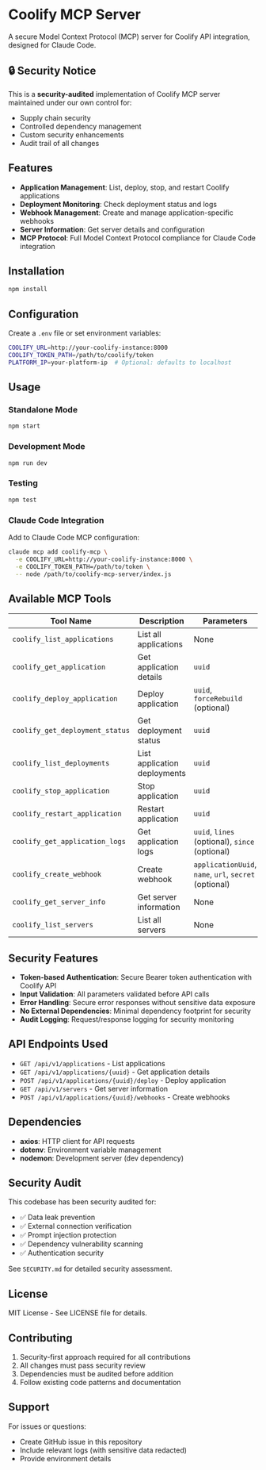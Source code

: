 # Coolify MCP Server

A secure Model Context Protocol (MCP) server for Coolify API integration, designed for Claude Code.

## 🔒 Security Notice

This is a **security-audited** implementation of Coolify MCP server maintained under our own control for:
- Supply chain security
- Controlled dependency management  
- Custom security enhancements
- Audit trail of all changes

## Features

- **Application Management**: List, deploy, stop, and restart Coolify applications
- **Deployment Monitoring**: Check deployment status and logs
- **Webhook Management**: Create and manage application-specific webhooks
- **Server Information**: Get server details and configuration
- **MCP Protocol**: Full Model Context Protocol compliance for Claude Code integration

## Installation

```bash
npm install
```

## Configuration

Create a `.env` file or set environment variables:

```bash
COOLIFY_URL=http://your-coolify-instance:8000
COOLIFY_TOKEN_PATH=/path/to/coolify/token
PLATFORM_IP=your-platform-ip  # Optional: defaults to localhost
```

## Usage

### Standalone Mode
```bash
npm start
```

### Development Mode
```bash
npm run dev
```

### Testing
```bash
npm test
```

### Claude Code Integration

Add to Claude Code MCP configuration:

```bash
claude mcp add coolify-mcp \
  -e COOLIFY_URL=http://your-coolify-instance:8000 \
  -e COOLIFY_TOKEN_PATH=/path/to/token \
  -- node /path/to/coolify-mcp-server/index.js
```

## Available MCP Tools

| Tool Name | Description | Parameters |
|-----------|-------------|------------|
| `coolify_list_applications` | List all applications | None |
| `coolify_get_application` | Get application details | `uuid` |
| `coolify_deploy_application` | Deploy application | `uuid`, `forceRebuild` (optional) |
| `coolify_get_deployment_status` | Get deployment status | `uuid` |
| `coolify_list_deployments` | List application deployments | `uuid` |
| `coolify_stop_application` | Stop application | `uuid` |
| `coolify_restart_application` | Restart application | `uuid` |
| `coolify_get_application_logs` | Get application logs | `uuid`, `lines` (optional), `since` (optional) |
| `coolify_create_webhook` | Create webhook | `applicationUuid`, `name`, `url`, `secret` (optional) |
| `coolify_get_server_info` | Get server information | None |
| `coolify_list_servers` | List all servers | None |

## Security Features

- **Token-based Authentication**: Secure Bearer token authentication with Coolify API
- **Input Validation**: All parameters validated before API calls
- **Error Handling**: Secure error responses without sensitive data exposure
- **No External Dependencies**: Minimal dependency footprint for security
- **Audit Logging**: Request/response logging for security monitoring

## API Endpoints Used

- `GET /api/v1/applications` - List applications
- `GET /api/v1/applications/{uuid}` - Get application details
- `POST /api/v1/applications/{uuid}/deploy` - Deploy application
- `GET /api/v1/servers` - Get server information
- `POST /api/v1/applications/{uuid}/webhooks` - Create webhooks

## Dependencies

- **axios**: HTTP client for API requests
- **dotenv**: Environment variable management
- **nodemon**: Development server (dev dependency)

## Security Audit

This codebase has been security audited for:
- ✅ Data leak prevention
- ✅ External connection verification
- ✅ Prompt injection protection
- ✅ Dependency vulnerability scanning
- ✅ Authentication security

See `SECURITY.md` for detailed security assessment.

## License

MIT License - See LICENSE file for details.

## Contributing

1. Security-first approach required for all contributions
2. All changes must pass security review
3. Dependencies must be audited before addition
4. Follow existing code patterns and documentation

## Support

For issues or questions:
- Create GitHub issue in this repository
- Include relevant logs (with sensitive data redacted)
- Provide environment details